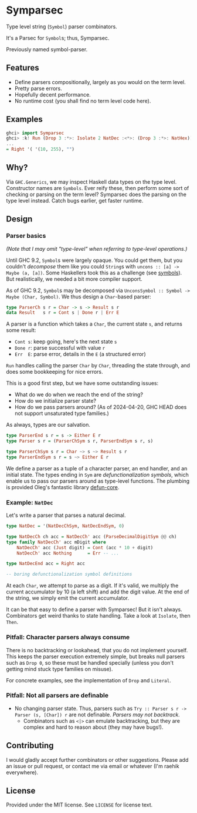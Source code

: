 # Symparsec
Type level string (`Symbol`) parser combinators.

It's a Parsec for `Symbol`s; thus, Symparsec.

Previously named symbol-parser.

## Features
* Define parsers compositionally, largely as you would on the term level.
* Pretty parse errors.
* Hopefully decent performance.
* No runtime cost (you shall find no term level code here).

## Examples
```haskell
ghci> import Symparsec
ghci> :k! Run (Drop 3 :*>: Isolate 2 NatDec :<*>: (Drop 3 :*>: NatHex)) "___10___FF"
...
= Right '( '(10, 255), "")
```

## Why?
Via `GHC.Generics`, we may inspect Haskell data types on the type level.
Constructor names are `Symbols`. Ever reify these, then perform some sort of
checking or parsing on the term level? Symparsec does the parsing on the type
level instead. Catch bugs earlier, get faster runtime.

## Design
### Parser basics
[hackage-defun-core]: https://hackage.haskell.org/package/defun-core
[hackage-symbols]: https://hackage.haskell.org/package/symbols

_(Note that I may omit "type-level" when referring to type-level operations.)_

Until GHC 9.2, `Symbol`s were largely opaque. You could get them, but you
couldn't _decompose_ them like you could `String`s with `uncons :: [a] -> Maybe
(a, [a])`. Some Haskellers took this as a challenge (see
[symbols][hackage-symbols]). But realistically, we needed a bit more compiler
support.

As of GHC 9.2, `Symbol`s may be decomposed via `UnconsSymbol :: Symbol -> Maybe
(Char, Symbol)`. We thus design a `Char`-based parser:

```haskell
type ParserCh s r = Char -> s -> Result s r
data Result   s r = Cont s | Done r | Err E
```

A parser is a function which takes a `Char`, the current state `s`, and returns
some result:

* `Cont s`: keep going, here's the next state `s`
* `Done r`: parse successful with value `r`
* `Err  E`: parse error, details in the `E` (a structured error)

`Run` handles calling the parser `Char` by `Char`, threading the state through,
and does some bookkeeping for nice errors.

This is a good first step, but we have some outstanding issues:

* What do we do when we reach the end of the string?
* How do we initialize parser state?
* How do we pass parsers around? (As of 2024-04-20, GHC HEAD does not support
  unsaturated type families.)

As always, types are our salvation.

```haskell
type ParserEnd s r = s -> Either E r
type Parser s r = (ParserChSym s r, ParserEndSym s r, s)

type ParserChSym s r = Char ~> s ~> Result s r
type ParserEndSym s r = s ~> Either E r
```

We define a parser as a tuple of a character parser, an end handler, and an
initial state. The types ending in `Sym` are _defunctionalization symbols_,
which enable us to pass our parsers around as type-level functions. The plumbing
is provided Oleg's fantastic library [defun-core][hackage-defun-core].

### Example: `NatDec`
Let's write a parser that parses a natural decimal.

```haskell
type NatDec = '(NatDecChSym, NatDecEndSym, 0)

type NatDecCh ch acc = NatDecCh' acc (ParseDecimalDigitSym @@ ch)
type family NatDecCh' acc mDigit where
    NatDecCh' acc (Just digit) = Cont (acc * 10 + digit)
    NatDecCh' acc Nothing      = Err -- ...

type NatDecEnd acc = Right acc

-- boring defunctionalization symbol definitions
```

At each `Char`, we attempt to parse as a digit. If it's valid, we multiply the
current accumulator by 10 (a left shift) and add the digit value. At the end of
the string, we simply emit the current accumulator.

It can be that easy to define a parser with Symparsec! But it isn't always.
Combinators get weird thanks to state handling. Take a look at `Isolate`, then
`Then`.

### Pitfall: Character parsers always consume
There is no backtracking or lookahead, that you do not implement yourself. This
keeps the parser execution extremely simple, but breaks null parsers such as
`Drop 0`, so these must be handled specially (unless you don't getting mind
stuck type families on misuse).

For concrete examples, see the implementation of `Drop` and `Literal`.

### Pitfall: Not all parsers are definable
* No changing parser state. Thus, parsers such as `Try :: Parser s r -> Parser
  (s, [Char]) r` are not definable. _Parsers may not backtrack._
  * Combinators such as `<|>` can emulate backtracking, but they are complex and
    hard to reason about (they may have bugs!).

## Contributing
I would gladly accept further combinators or other suggestions. Please add an
issue or pull request, or contact me via email or whatever (I'm raehik
everywhere).

## License
Provided under the MIT license. See `LICENSE` for license text.
